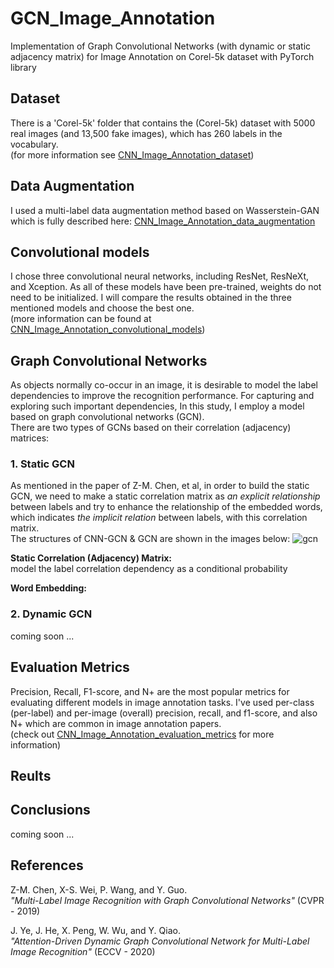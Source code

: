 # GCN_Image_Annotation
Implementation of Graph Convolutional Networks (with dynamic or static adjacency matrix) for Image Annotation on Corel-5k dataset with PyTorch library

## Dataset
There is a 'Corel-5k' folder that contains the (Corel-5k) dataset with 5000 real images (and 13,500 fake images), which has 260 labels in the vocabulary. <br >
(for more information see [CNN_Image_Annotation_dataset](https://github.com/parham1998/CNN_Image_Annotaion#dataset))

## Data Augmentation
I used a multi-label data augmentation method based on Wasserstein-GAN which is fully described here: [CNN_Image_Annotation_data_augmentation](https://github.com/parham1998/CNN_Image_Annotaion#data-augmentation)

## Convolutional models
I chose three convolutional neural networks, including ResNet, ResNeXt, and Xception. As all of these models have been pre-trained, weights do not need to be initialized. I will compare the results obtained in the three mentioned models and choose the best one. <br > 
(more information can be found at  [CNN_Image_Annotation_convolutional_models](https://github.com/parham1998/CNN_Image_Annotaion#convolutional-models))

## Graph Convolutional Networks
As objects normally co-occur in an image, it is desirable to model the label dependencies to improve the recognition performance.
For capturing and exploring such important dependencies, In this study, I employ a model based on graph convolutional networks (GCN). <br >
There are two types of GCNs based on their correlation (adjacency) matrices: 

### 1. Static GCN
As mentioned in the paper of Z-M. Chen, et al, in order to build the static GCN, we need to make a static correlation matrix as *an explicit relationship* between labels and try to enhance the relationship of the embedded words, which indicates *the implicit relation* between labels, with this correlation matrix. <br >
The structures of CNN-GCN & GCN are shown in the images below:
![gcn](https://user-images.githubusercontent.com/85555218/173224754-5c02046d-133b-4c75-8162-261f911fba05.png)

**Static Correlation (Adjacency) Matrix:** <br >
model the label correlation dependency as a conditional probability

**Word Embedding:** <br >


### 2. Dynamic GCN
coming soon ...

## Evaluation Metrics
Precision, Recall, F1-score, and N+ are the most popular metrics for evaluating different models in image annotation tasks.
I've used per-class (per-label) and per-image (overall) precision, recall, and f1-score, and also N+ which are common in image annotation papers. <br >
(check out [CNN_Image_Annotation_evaluation_metrics](https://github.com/parham1998/CNN_Image_Annotaion#evaluation-metrics) for more information)

## Reults

## Conclusions
coming soon ...

## References
Z-M. Chen, X-S. Wei, P. Wang, and Y. Guo. <br />
*"Multi-Label Image Recognition with Graph Convolutional Networks"* (CVPR - 2019)

J. Ye, J. He, X. Peng, W. Wu, and Y. Qiao. <br />
*"Attention-Driven Dynamic Graph Convolutional Network for Multi-Label Image Recognition"* (ECCV - 2020)
